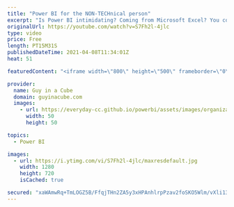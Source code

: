 ```yaml
---
title: "Power BI for the NON-TECHnical person"
excerpt: "Is Power BI intimidating? Coming from Microsoft Excel? You consider yourself non-technical? Don't want to have to write or know anything about DAX? Patrick looks at how you can create a report quickly with just your Excel data and not have to write any code!  📢 Become a member: https://guyinacu.be/membership"
originalUrl: https://youtube.com/watch?v=S7Fh2l-4jlc
type: video
price: Free
length: PT15M31S
publishedDateTime: 2021-04-08T11:34:01Z
heat: 51

featuredContent: "<iframe width=\"800\" height=\"500\" frameborder=\"0\" src=\"https://www.youtube.com/embed/S7Fh2l-4jlc\" allow=\"accelerometer; autoplay; encrypted-media; gyroscope; picture-in-picture\" allowfullscreen></iframe>"

provider:
  name: Guy in a Cube
  domain: guyinacube.com
  images:
    - url: https://everyday-cc.github.io/powerbi/assets/images/organizations/guyinacube.com-50x50.jpg
      width: 50
      height: 50

topics:
  - Power BI

images:
  - url: https://i.ytimg.com/vi/S7Fh2l-4jlc/maxresdefault.jpg
    width: 1280
    height: 720
    isCached: true

secured: "xaWAmwRq+TmLOGZ5B/FfqjTHn2ZA5y3xHPAnhlrpPzav2foSKO5Wlm/vXli13bw3p39F9Yibg9OCaQLlnYw7jEJH7MFhSga9eV+3/2XDKdQlhB99XyBTQRiljBz7tkThuwOr+DnRfPHTJuha6dV2Tzkdl6En/LsmDmw5KgTfNas50ako0B4XmPbkdnw0SPBC2QYsHhCvqIt9mgIoxEuBp+ljCML4aPrZoQfYA8ndO9eHcv21UuurMwux73B2em6lUqEWpsk0hKUYWpZhwiV11ntSoMeER1VJI3Ncfc3xjkBcpuFPYGJBQxygsFXCCOA1JxweszpV3LYVjYuZeelmV9A0RL7RvzVPKMr1D9WIeKxa1iCTBSBIP8fuO+z7aOMwEf4YaMOtXOsPsq5o7WFspRSuEpmwOpiLB3/LAu3hbTc=;UBjNMZVMzv55+tWdb1+NaQ=="
---
```


